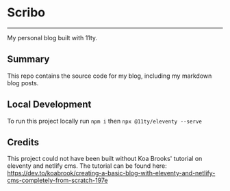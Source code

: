 # Scribo
---
My personal blog built with 11ty.

Summary
---
This repo contains the source code for my blog, including my markdown blog posts.

Local Development
---
To run this project locally  run `npm i` then `npx @11ty/eleventy --serve` 

Credits
---
This project could not have been built without Koa Brooks' tutorial on eleventy and netlify cms. The tutorial can be found here:
 https://dev.to/koabrook/creating-a-basic-blog-with-eleventy-and-netlify-cms-completely-from-scratch-197e
 
